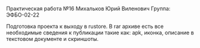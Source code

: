 Практическая работа №16 
Михальков Юрий Виленович 
Группа: ЭФБО-02-22


Подготовка проекта к выходу в rustore. В rar архиве есть все необходимые сведения к публикации такие как: apk, иконка, описание в текстовом документе и скриншоты.
